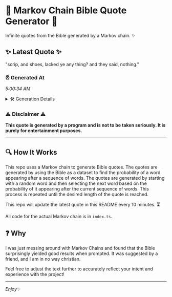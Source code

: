 # 📖 Markov Chain Bible Quote Generator 📖

Infinite quotes from the Bible generated by a Markov chain. ✨

## ✨ Latest Quote ✨
"scrip, and shoes, lacked ye any thing? and they said, nothing."

### ⏰ Generated At
*5:00:34 AM*

<details>
    <summary>🛠️ Generation Details</summary>
    <p>
        <strong>🌱 Seed:</strong> scrip,<br>
        <strong>🔄 Iterations:</strong> 10<br>
        <strong>📜 Context History:</strong><br>[ scrip, ]: and<br>[ scrip,, and ]: shoes,<br>[ scrip,, and, shoes, ]: lacked<br>[ scrip,, and, shoes,, lacked ]: ye<br>[ scrip,, and, shoes,, lacked, ye ]: any<br>[ scrip,, and, shoes,, lacked, ye, any ]: thing?<br>[ and, shoes,, lacked, ye, any, thing? ]: and<br>[ shoes,, lacked, ye, any, thing?, and ]: they<br>[ lacked, ye, any, thing?, and, they ]: said,<br>[ ye, any, thing?, and, they, said, ]: nothing.<br>
    </p>
</details>

### ⚠️ Disclaimer ⚠️
**This quote is generated by a program and is not to be taken seriously. It is purely for entertainment purposes.**

---

## 🔍 How It Works

This repo uses a Markov chain to generate Bible quotes. The quotes are generated by using the Bible as a dataset to find the probability of a word appearing after a sequence of words. The quotes are generated by starting with a random word and then selecting the next word based on the probability of it appearing after the current sequence of words. This process is repeated until the desired length of the quote is reached.

This repo will update the latest quote in this README every 10 minutes. ⏳

All code for the actual Markov chain is in `index.ts`.

## ❓ Why

I was just messing around with Markov Chains and found that the Bible surprisingly yielded good results when prompted. 
It was suggested by a friend, and I am in no way christian.

Feel free to adjust the text further to accurately reflect your intent and experience with the project!

---

*Enjoy*✨
